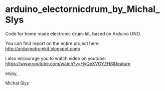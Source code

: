 # arduino_electornicdrum_by_Michal_Slys
Code for home made electronic drum-kit, based on Arduino UNO.

You can find report on the entire project here:
http://arduinodrumkit.blogspot.com/

I also encourage you to watch video on youtube:
https://www.youtube.com/watch?v=HyQeXVOYZH8&feature

enjoy,

Michal Slys
